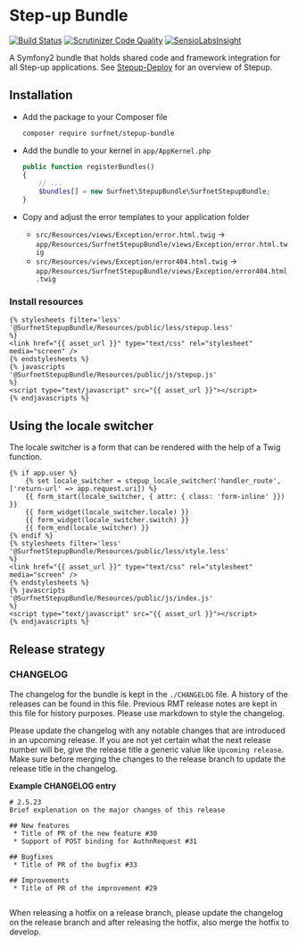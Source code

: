# Step-up Bundle
[![Build Status](https://travis-ci.org/OpenConext/Stepup-bundle.svg)](https://travis-ci.org/OpenConext/Stepup-bundle) [![Scrutinizer Code Quality](https://scrutinizer-ci.com/g/OpenConext/Stepup-bundle/badges/quality-score.png?b=develop)](https://scrutinizer-ci.com/g/OpenConext/Stepup-bundle/?branch=develop) [![SensioLabsInsight](https://insight.sensiolabs.com/projects/5b8b8d8b-e917-4954-818b-782d9e181c75/mini.png)](https://insight.sensiolabs.com/projects/5b8b8d8b-e917-4954-818b-782d9e181c75)

A Symfony2 bundle that holds shared code and framework integration for all Step-up applications. See [Stepup-Deploy](https://github.com/OpenConext/Stepup-Deploy) for an overview of Stepup.

## Installation

 * Add the package to your Composer file
    ```sh
    composer require surfnet/stepup-bundle
    ```

 * Add the bundle to your kernel in `app/AppKernel.php`
    ```php
    public function registerBundles()
    {
        // ...
        $bundles[] = new Surfnet\StepupBundle\SurfnetStepupBundle;
    }
    ```

 * Copy and adjust the error templates to your application folder
    * `src/Resources/views/Exception/error.html.twig` → `app/Resources/SurfnetStepupBundle/views/Exception/error.html.twig`
    * `src/Resources/views/Exception/error404.html.twig` → `app/Resources/SurfnetStepupBundle/views/Exception/error404.html.twig`

### Install resources

```twig
{% stylesheets filter='less'
'@SurfnetStepupBundle/Resources/public/less/stepup.less'
%}
<link href="{{ asset_url }}" type="text/css" rel="stylesheet" media="screen" />
{% endstylesheets %}
{% javascripts
'@SurfnetStepupBundle/Resources/public/js/stepup.js'
%}
<script type="text/javascript" src="{{ asset_url }}"></script>
{% endjavascripts %}
```

## Using the locale switcher

The locale switcher is a form that can be rendered with the help of a Twig function.

```twig
{% if app.user %}
    {% set locale_switcher = stepup_locale_switcher('handler_route', ['return-url' => app.request.uri]) %}
    {{ form_start(locale_switcher, { attr: { class: 'form-inline' }}) }}
    {{ form_widget(locale_switcher.locale) }}
    {{ form_widget(locale_switcher.switch) }}
    {{ form_end(locale_switcher) }}
{% endif %}
{% stylesheets filter='less'
'@SurfnetStepupBundle/Resources/public/less/style.less'
%}
<link href="{{ asset_url }}" type="text/css" rel="stylesheet" media="screen" />
{% endstylesheets %}
{% javascripts
'@SurfnetStepupBundle/Resources/public/js/index.js'
%}
<script type="text/javascript" src="{{ asset_url }}"></script>
{% endjavascripts %}
```

## Release strategy

### CHANGELOG
The changelog for the bundle is kept in the `./CHANGELOG` file. A history of the releases can be found in this file.
Previous RMT release notes are kept in this file for history purposes. Please use markdown to style the changelog.  

Please update the changelog with any notable changes that are introduced in an upcoming release. If you are not yet 
certain what the next release number will be, give the release title a generic value like `Upcoming release`. Make sure
before merging the changes to the release branch to update the release title in the changelog.

**Example CHANGELOG entry**
```
# 2.5.23
Brief explenation on the major changes of this release

## New features
 * Title of PR of the new feature #30
 * Support of POST binding for AuthnRequest #31
 
## Bugfixes
 * Title of PR of the bugfix #33

## Improvements
 * Title of PR of the improvement #29
 
```

When releasing a hotfix on a release branch, please update the changelog on the release branch and after releasing the
hotfix, also merge the hotfix to develop.
